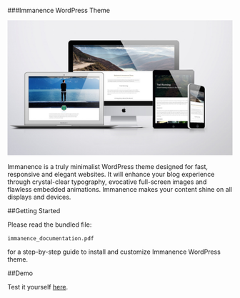 ###Immanence WordPress Theme

![alt text](theme_preview.jpg "Immanence WordPress Theme")

Immanence is a truly minimalist WordPress theme designed for fast, responsive and elegant websites. It will enhance your blog experience through crystal-clear typography, evocative full-screen images and flawless embedded animations. Immanence makes your content shine on all displays and devices.

##Getting Started

Please read the bundled file:

```
immanence_documentation.pdf
```

for a step-by-step guide to install and customize Immanence WordPress theme.

##Demo

Test it yourself [here](http://www.immanant.com/immanence).
